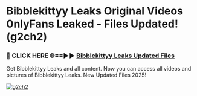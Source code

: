 # Bibblekittyy Leaks Original Videos 0nlyFans Leaked - Files Updated! (g2ch2)

<h3>🔴 CLICK HERE 🌐==►► <a href="https://tinyurl.com/ms9xzufz" rel="nofollow">Bibblekittyy Leaks Updated Files</a></h3>

Get Bibblekittyy Leaks and all content. Now you can access all videos and pictures of Bibblekittyy Leaks. New Updated Files 2025!

[![g2ch2](https://i.imgur.com/ppqm5kG.gif)](https://tinyurl.com/ms9xzufz)
